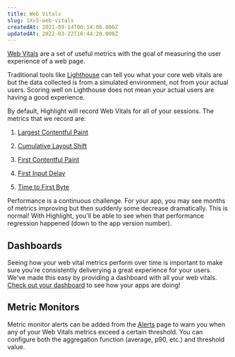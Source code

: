 ```yaml
---
title: Web Vitals
slug: 1Xs5-web-vitals
createdAt: 2021-09-14T00:14:06.000Z
updatedAt: 2022-03-22T16:44:20.000Z
---
```


[Web Vitals](https://web.dev/vitals/) are a set of useful metrics with the goal of measuring the user experience of a web page.

Traditional tools like [Lighthouse](https://developers.google.com/web/tools/lighthouse) can tell you what your core web vitals are but the data collected is from a simulated environment, not from your actual users. Scoring well on Lighthouse does not mean your actual users are having a good experience.

By default, Highlight will record Web Vitals for all of your sessions. The metrics that we record are:

1.  [Largest Contentful Paint](https://web.dev/lcp/)

2.  [Cumulative Layout Shift](https://web.dev/cls/)

3.  [First Contentful Paint](https://web.dev/fcp/)

4.  [First Input Delay](https://web.dev/fid/)

5.  [Time to First Byte](https://web.dev/ttfb/)

Performance is a continuous challenge. For your app, you may see months of metrics improving but then suddenly some decrease dramatically. This is normal! With Highlight, you'll be able to see when that performance regression happened (down to the app version number).

## Dashboards

Seeing how your web vital metrics perform over time is important to make sure you're consistently deliverying a great experience for your users. We've made this easy by providing a dashboard with all your web vitals. [Check out your dashboard](https://app.highlight.run/dashboards/1) to see how your apps are doing!

## Metric Monitors

[](www.google.com)Metric monitor alerts can be added from the [Alerts](docId:0OM1OAgjJBP8lrJqqZ3Sv) page to warn you when any of your Web Vitals metrics exceed a certain threshold. You can configure both the aggregation function (average, p90, etc.) and threshold value.

